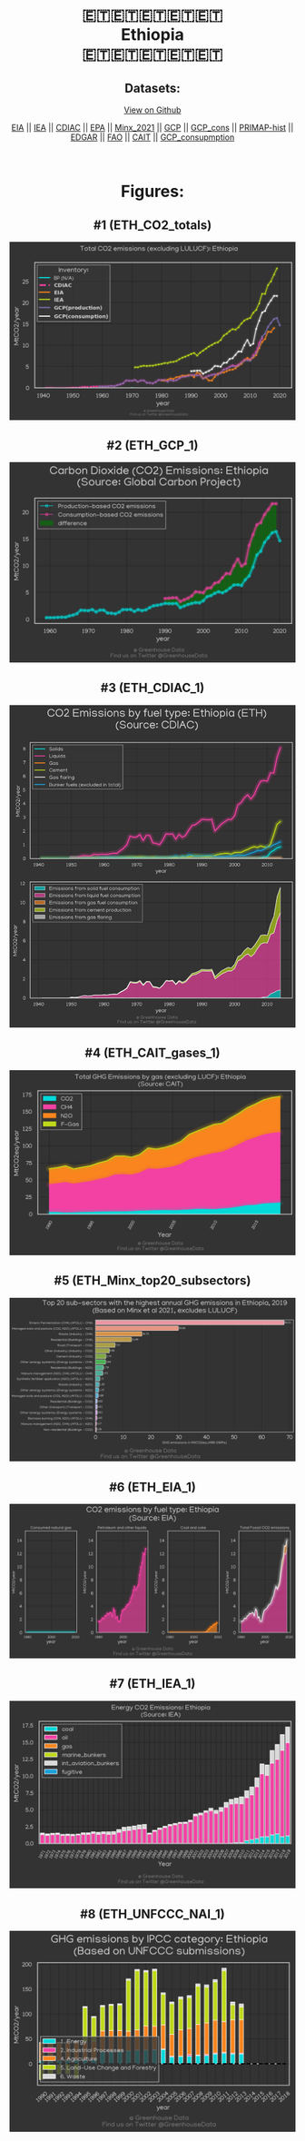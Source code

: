 
<center>
<h1 align="center">
🇪🇹🇪🇹🇪🇹🇪🇹🇪🇹
<br>
Ethiopia
<br>
🇪🇹🇪🇹🇪🇹🇪🇹🇪🇹
</h1>
<h2>Datasets:</h2>
<p><a href="https://github.com/dquintani/GreenhouseData/tree/master/country_data/ETH_Ethiopia/data">View on Github</a>
<br></p><p><a href="data/ETH_EIA.csv">EIA</a> || <a href="data/ETH_IEA.csv">IEA</a> || <a href="data/ETH_CDIAC.csv">CDIAC</a> || <a href="data/ETH_EPA.csv">EPA</a> || <a href="data/ETH_Minx_2021.csv">Minx_2021</a> || <a href="data/ETH_GCP.csv">GCP</a> || <a href="data/ETH_GCP_cons.csv">GCP_cons</a> || <a href="data/ETH_PRIMAP-hist.csv">PRIMAP-hist</a> || <a href="data/ETH_EDGAR.csv">EDGAR</a> || <a href="data/ETH_FAO.csv">FAO</a> || <a href="data/ETH_CAIT.csv">CAIT</a> || <a href="data/ETH_GCP_consupmption.csv">GCP_consupmption</a></p><p><br></p>
<h1>Figures:</h1><h2>#1 (ETH_CO2_totals)</h2>
<p><img alt="" src="figures/ETH_CO2_totals.png" /></p><h2>#2 (ETH_GCP_1)</h2>
<p><img alt="" src="figures/ETH_GCP_1.png" /></p><h2>#3 (ETH_CDIAC_1)</h2>
<p><img alt="" src="figures/ETH_CDIAC_1.png" /></p><h2>#4 (ETH_CAIT_gases_1)</h2>
<p><img alt="" src="figures/ETH_CAIT_gases_1.png" /></p><h2>#5 (ETH_Minx_top20_subsectors)</h2>
<p><img alt="" src="figures/ETH_Minx_top20_subsectors.png" /></p><h2>#6 (ETH_EIA_1)</h2>
<p><img alt="" src="figures/ETH_EIA_1.png" /></p><h2>#7 (ETH_IEA_1)</h2>
<p><img alt="" src="figures/ETH_IEA_1.png" /></p><h2>#8 (ETH_UNFCCC_NAI_1)</h2>
<p><img alt="" src="figures/ETH_UNFCCC_NAI_1.png" /></p>